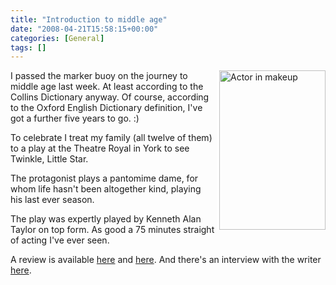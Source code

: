 ```yaml
---
title: "Introduction to middle age"
date: "2008-04-21T15:58:15+00:00"
categories: [General]
tags: []
---
```


<img class="alignnone size-medium wp-image-409" style="border-left:solid 4px white" title="twinkle-little-star" src="http://techteapot.com/wp-content/uploads/2008/04/twinkle-little-star.jpg" alt="Actor in makeup" width="170" height="255" align="right" />I passed the marker buoy on the journey to middle age last week. At least according to the Collins Dictionary anyway. Of course, according to the Oxford English Dictionary definition, I've got a further five years to go. :)

To celebrate I treat my family (all twelve of them) to a play at the Theatre Royal in York to see Twinkle, Little Star.

The protagonist plays a pantomime dame,  for whom life hasn't been altogether kind, playing his last ever season.

The play was expertly played by Kenneth Alan Taylor on top form. As good a 75 minutes straight of acting I've ever seen.

A review is available <a href="http://yorktheatreroyal.wordpress.com/2008/01/25/review-twinkle-little-star/">here</a> and <a href="http://yorktheatreroyal.wordpress.com/2008/01/25/review-twinkle-little-star-2/">here</a>. And there's an interview with the writer <a href="http://yorktheatreroyal.wordpress.com/2008/03/26/an-interview-with-philip-meeks-writer/">here</a>.
